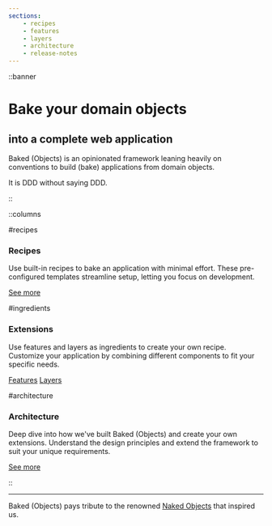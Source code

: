 ```yaml
---
sections:
    - recipes
    - features
    - layers
    - architecture
    - release-notes
---
```


::banner

# Bake your domain objects
## into a complete web application

Baked (Objects) is an opinionated framework leaning heavily on conventions to
build (bake) applications from domain objects.

It is DDD without saying DDD.

::

::columns

#recipes

### Recipes

Use built-in recipes to bake an application with minimal effort. These
pre-configured templates streamline setup, letting you focus on development.

[See more](recipes/README.md)

#ingredients

### Extensions

Use features and layers as ingredients to create your own recipe. Customize your
application by combining different components to fit your specific needs.

[Features](features/README.md) [Layers](layers/README.md)

#architecture

### Architecture

Deep dive into how we've built Baked (Objects) and create your own extensions.
Understand the design principles and extend the framework to suit your unique
requirements.

[See more](architecture/README.md)

::

---

Baked (Objects) pays tribute to the renowned [Naked Objects][] that inspired us.

[Naked Objects]: https://github.com/NakedObjectsGroup/NakedObjectsFramework
